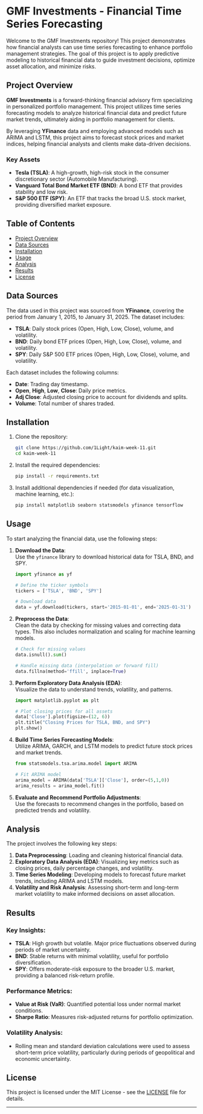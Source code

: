 # GMF Investments - Financial Time Series Forecasting

Welcome to the GMF Investments repository! This project demonstrates how financial analysts can use time series forecasting to enhance portfolio management strategies. The goal of this project is to apply predictive modeling to historical financial data to guide investment decisions, optimize asset allocation, and minimize risks.

## Project Overview

**GMF Investments** is a forward-thinking financial advisory firm specializing in personalized portfolio management. This project utilizes time series forecasting models to analyze historical financial data and predict future market trends, ultimately aiding in portfolio management for clients.

By leveraging **YFinance** data and employing advanced models such as ARIMA and LSTM, this project aims to forecast stock prices and market indices, helping financial analysts and clients make data-driven decisions.

### Key Assets
- **Tesla (TSLA)**: A high-growth, high-risk stock in the consumer discretionary sector (Automobile Manufacturing).
- **Vanguard Total Bond Market ETF (BND)**: A bond ETF that provides stability and low risk.
- **S&P 500 ETF (SPY)**: An ETF that tracks the broad U.S. stock market, providing diversified market exposure.

## Table of Contents

- [Project Overview](#project-overview)
- [Data Sources](#data-sources)
- [Installation](#installation)
- [Usage](#usage)
- [Analysis](#analysis)
- [Results](#results)
- [License](#license)

## Data Sources

The data used in this project was sourced from **YFinance**, covering the period from January 1, 2015, to January 31, 2025. The dataset includes:

- **TSLA**: Daily stock prices (Open, High, Low, Close), volume, and volatility.
- **BND**: Daily bond ETF prices (Open, High, Low, Close), volume, and volatility.
- **SPY**: Daily S&P 500 ETF prices (Open, High, Low, Close), volume, and volatility.

Each dataset includes the following columns:
- **Date**: Trading day timestamp.
- **Open**, **High**, **Low**, **Close**: Daily price metrics.
- **Adj Close**: Adjusted closing price to account for dividends and splits.
- **Volume**: Total number of shares traded.

## Installation

1. Clone the repository:
   ```bash
   git clone https://github.com/1Light/kaim-week-11.git
   cd kaim-week-11
   ```

2. Install the required dependencies:
   ```bash
   pip install -r requirements.txt
   ```

3. Install additional dependencies if needed (for data visualization, machine learning, etc.):
   ```bash
   pip install matplotlib seaborn statsmodels yfinance tensorflow
   ```

## Usage

To start analyzing the financial data, use the following steps:

1. **Download the Data**:  
   Use the `yfinance` library to download historical data for TSLA, BND, and SPY. 
   
   ```python
   import yfinance as yf

   # Define the ticker symbols
   tickers = ['TSLA', 'BND', 'SPY']

   # Download data
   data = yf.download(tickers, start='2015-01-01', end='2025-01-31')
   ```

2. **Preprocess the Data**:  
   Clean the data by checking for missing values and correcting data types. This also includes normalization and scaling for machine learning models.
   
   ```python
   # Check for missing values
   data.isnull().sum()

   # Handle missing data (interpolation or forward fill)
   data.fillna(method='ffill', inplace=True)
   ```

3. **Perform Exploratory Data Analysis (EDA)**:  
   Visualize the data to understand trends, volatility, and patterns.
   
   ```python
   import matplotlib.pyplot as plt

   # Plot closing prices for all assets
   data['Close'].plot(figsize=(12, 6))
   plt.title("Closing Prices for TSLA, BND, and SPY")
   plt.show()
   ```

4. **Build Time Series Forecasting Models**:  
   Utilize ARIMA, GARCH, and LSTM models to predict future stock prices and market trends.
   
   ```python
   from statsmodels.tsa.arima.model import ARIMA

   # Fit ARIMA model
   arima_model = ARIMA(data['TSLA']['Close'], order=(5,1,0))
   arima_results = arima_model.fit()
   ```

5. **Evaluate and Recommend Portfolio Adjustments**:  
   Use the forecasts to recommend changes in the portfolio, based on predicted trends and volatility.

## Analysis

The project involves the following key steps:

1. **Data Preprocessing**: Loading and cleaning historical financial data.
2. **Exploratory Data Analysis (EDA)**: Visualizing key metrics such as closing prices, daily percentage changes, and volatility.
3. **Time Series Modeling**: Developing models to forecast future market trends, including ARIMA and LSTM models.
4. **Volatility and Risk Analysis**: Assessing short-term and long-term market volatility to make informed decisions on asset allocation.

## Results

### Key Insights:
- **TSLA**: High growth but volatile. Major price fluctuations observed during periods of market uncertainty.
- **BND**: Stable returns with minimal volatility, useful for portfolio diversification.
- **SPY**: Offers moderate-risk exposure to the broader U.S. market, providing a balanced risk-return profile.

### Performance Metrics:
- **Value at Risk (VaR)**: Quantified potential loss under normal market conditions.
- **Sharpe Ratio**: Measures risk-adjusted returns for portfolio optimization.

### Volatility Analysis:
- Rolling mean and standard deviation calculations were used to assess short-term price volatility, particularly during periods of geopolitical and economic uncertainty.

## License

This project is licensed under the MIT License - see the [LICENSE](LICENSE) file for details.

---
